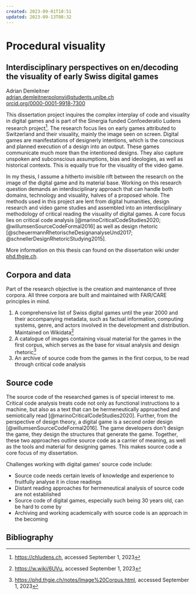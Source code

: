 ```yaml
---
created: 2023-09-01T10:51
updated: 2023-09-13T08:32
---
```

# Procedural visuality
## Interdisciplinary perspectives on en/decoding the visuality of early Swiss digital games

Adrian Demleitner<br>
[adrian.demleitnerpolonyi@students.unibe.ch](mailto:adrian.demleitnerpolonyi@students.unibe.ch)<br>
[orcid.org/0000-0001-9918-7300](https://orcid.org/0000-0001-9918-7300)

This dissertation project inquires the complex interplay of code and visuality in digital games and is part of the Sinergia funded Confoederatio Ludens research project[^1]. The research focus lies on early games attributed to Switzerland and their visuality, mainly the image seen on screen.  Digital games are manifestations of designerly intentions, which is the conscious and planned execution of a design into an output. These games communicate much more than the intentioned designs. They also capture unspoken and subconscious assumptions, bias and ideologies, as well as historical contexts. This is equally true for the visuality of the video game. 

In my thesis, I assume a hitherto invisible rift between the research on the image of the digital game and its material base. Working on this research question demands an interdisciplinary approach that can handle both domains, technology and visuality, halves of a proposed whole. The methods used in this project are lent from digital humanities, design research and video game studies and assembled into an interdisciplinary methodology of critical reading the visuality of digital games. A core focus lies on critical code analysis [@marinoCriticalCodeStudies2020; @willumsenSourceCodeFormal2016] as well as design rhetoric [@scheuermannRhetorischeDesignanalyseUnd2017; @schnellerDesignRhetoricStudying2015].

More information on this thesis can found on the dissertation wiki under [phd.thgie.ch](https://phd.thgie.ch).

## Corpora and data
Part of the research objective is the creation and maintenance of three corpora. All three corpora are built and maintained with FAIR/CARE principles in mind.

1. A comprehensive list of Swiss digital games until the year 2000 and their accompanying metadata, such as factual information, computing systems, genre, and actors involved in the development and distribution. Maintained on Wikidata[^2]
2. A catalogue of images containing visual material for the games in the first corpus, which serves as the base for visual analysis and design rhetoric[^3]
3. An archive of source code from the games in the first corpus, to be read through critical code analysis

## Source code
The source code of the researched games is of special interest to me. Critical code analysis treats code not only as functional instructions to a machine, but also as a text that can be hermeneutically approached and semiotically read [@marinoCriticalCodeStudies2020]. Further, from the perspective of design theory, a digital game is a second order design [@willumsenSourceCodeFormal2016]. The game developers don't design the game, they design the structures that generate the game. Together, these two approaches outline source code as a carrier of meaning, as well as the tools and material for designing games. This makes source code a core focus of my dissertation.

Challenges working with digital games' source code include:

- Source code needs certain levels of knowledge and experience to fruitfully analyse it in close readings
- Distant reading approaches for hermeneutical analysis of source code are not established
- Source code of digital games, especially such being 30 years old, can be hard to come by
- Archiving and working academically with source code is an approach in the becoming

## Bibliography


[^1]: https://chludens.ch, accessed September 1, 2023
[^2]: https://w.wiki/6UVu, accessed September 1, 2023
[^3]: https://phd.thgie.ch/notes/Image%20Corpus.html, accessed September 1, 2023